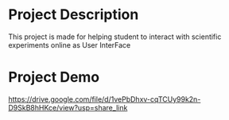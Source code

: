 # Project Description

This project is made for helping student to interact with scientific  experiments online as User InterFace


# Project Demo

https://drive.google.com/file/d/1vePbDhxv-cqTCUy99k2n-D9SkB8hHKce/view?usp=share_link
